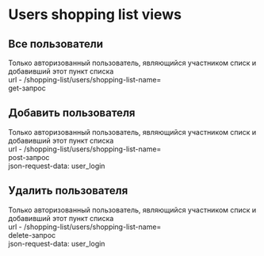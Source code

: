 # Users shopping list views #

## Все пользователи ##
Только авторизованный пользователь, являющийся участником списк и добавивший этот пункт списка<br>
url - /shopping-list/users/shopping-list-name=<br>
get-запрос

## Добавить пользователя ##
Только авторизованный пользователь, являющийся участником списк и добавивший этот пункт списка<br>
url - /shopping-list/users/shopping-list-name=<br>
post-запрос<br>
json-request-data: user_login

## Удалить пользователя ##
Только авторизованный пользователь, являющийся участником списк и добавивший этот пункт списка<br>
url - /shopping-list/users/shopping-list-name=<br>
delete-запрос<br>
json-request-data: user_login
